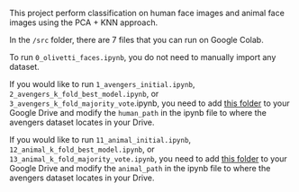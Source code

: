 This project perform classification on human face images and animal face images using the PCA + KNN approach.

In the `/src` folder, there are 7 files that you can run on Google Colab. 

To run `0_olivetti_faces.ipynb`, you do not need to manually import any dataset.

If you would like to run `1_avengers_initial.ipynb`, `2_avengers_k_fold_best_model.ipynb`, or `3_avengers_k_fold_majority_vote`.ipynb, you need to add [this folder](https://drive.google.com/drive/folders/1yl5pHsYguXTTH71NkYJ2RDh9lFxIoV0D?usp=sharing) to your Google Drive and modify the `human_path` in the ipynb file to where the avengers dataset locates in your Drive. 

If you would like to run `11_animal_initial.ipynb`, `12_animal_k_fold_best_model.ipynb`, or `13_animal_k_fold_majority_vote.ipynb`, you need to add [this folder](https://drive.google.com/drive/folders/1S9z4aGttSyy6ITzYw2R4tdH8kHBpysuQ?usp=sharing) to your Google Drive and modify the `animal_path` in the ipynb file to where the avengers dataset locates in your Drive. 
